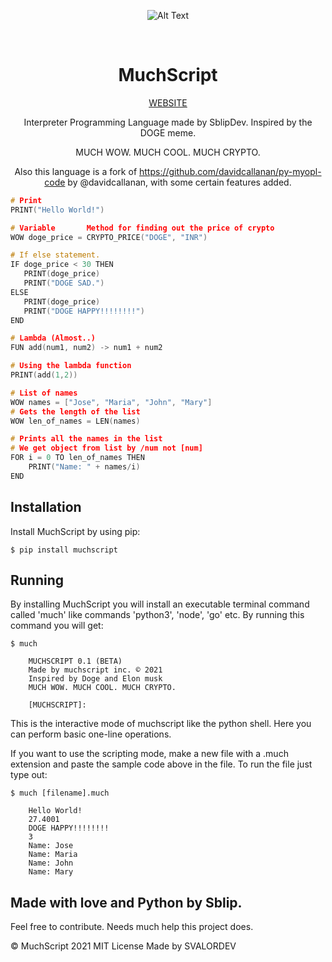  

<div align="center">

  ![Alt Text](Muchscript.gif)
  
</div> <br>

<div style="text-align:center;">

# MuchScript
[WEBSITE](https://svaltech.github.io/MuchScript/)
  
Interpreter Programming Language made by SblipDev.
Inspired by the DOGE meme.

MUCH WOW. MUCH COOL. MUCH CRYPTO.

Also this language is a fork of https://github.com/davidcallanan/py-myopl-code by @davidcallanan, with some certain features added.
  
</div>

```c
# Print
PRINT("Hello World!")

# Variable       Method for finding out the price of crypto
WOW doge_price = CRYPTO_PRICE("DOGE", "INR")

# If else statement.
IF doge_price < 30 THEN 
   PRINT(doge_price)
   PRINT("DOGE SAD.")
ELSE
   PRINT(doge_price)
   PRINT("DOGE HAPPY!!!!!!!!")
END

# Lambda (Almost..)
FUN add(num1, num2) -> num1 + num2

# Using the lambda function
PRINT(add(1,2))

# List of names
WOW names = ["Jose", "Maria", "John", "Mary"]
# Gets the length of the list
WOW len_of_names = LEN(names)

# Prints all the names in the list
# We get object from list by /num not [num]
FOR i = 0 TO len_of_names THEN
    PRINT("Name: " + names/i)
END
```

## Installation

Install MuchScript by using pip:

    $ pip install muchscript

## Running

By installing MuchScript you will install an executable terminal command called 'much' like commands 'python3', 'node', 'go' etc. By running this command you will get:

    $ much

        MUCHSCRIPT 0.1 (BETA)
        Made by muchscript inc. © 2021
        Inspired by Doge and Elon musk
        MUCH WOW. MUCH COOL. MUCH CRYPTO.

        [MUCHSCRIPT]:

This is the interactive mode of muchscript like the python shell. Here you can perform basic one-line operations.

If you want to use the scripting mode, make a new file with a .much extension and paste the sample code above in the file. To run the file just type out:

    $ much [filename].much

        Hello World!
        27.4001
        DOGE HAPPY!!!!!!!!
        3
        Name: Jose
        Name: Maria
        Name: John
        Name: Mary

## Made with love and Python by Sblip.

Feel free to contribute. Needs much help this project does.

© MuchScript 2021 MIT License
Made by SVALORDEV
